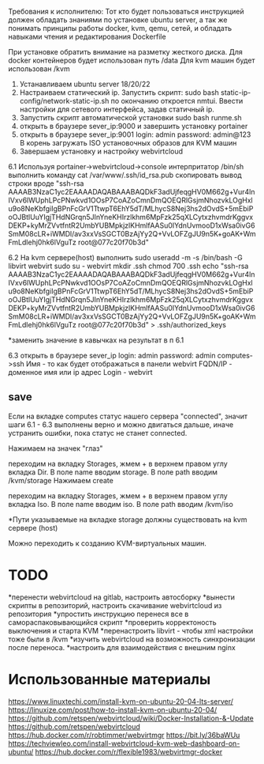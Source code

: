 
Требования к исполнителю:
Тот кто будет пользоваться инструкцией должен обладать знаниями по установке ubuntu server, а так же понимать принципы работы docker, kvm, qemu, сетей, и обладать навыками чтения и редактирования Dockerfile

При установке обратить внимание на разметку жесткого диска.
Для docker контейнеров будет использован путь /data
Для kvm машин будет использован /kvm

1. Устанавливаем ubuntu server 18/20/22
2. Настраиваем статический ip.
Запустить скрипт:
sudo bash static-ip-config/network-static-ip.sh
по окончанию откроется nmtui. Ввести настройки для сетевого интерфейса, задав статичный ip.
3. Запустить скрипт автоматической установки
sudo bash runme.sh
4. открыть в браузере sever_ip:9000 и завершить установку portainer
5. открыть в браузере sever_ip:9001
login: admin
password: admin@123
В корень загружать ISO установочных образов для KVM машин
6. Завершаем установку и настройку webvirtcloud

6.1 Используя portainer->webvirtcloud->console
интерпритатор /bin/sh выполнить команду
cat /var/www/.ssh/id_rsa.pub
скопировать вывод строки вроде
"ssh-rsa AAAAB3NzaC1yc2EAAAADAQABAAABAQDkF3adUjfeqgHV0M662g+Vur4lnIVxv6lWUphLPcPNwkvd1OOsP7CoAZoCmnDmQOEQRlGsjmNhozvkLOgHxlu9o8NeKbfgiIgBPnFcGrV1TtwpT6EhY5dT/MLhycS8Nej3hs2dOvdS+5mEbiPoOJBtlUuYIgjTHdNGrqn5JInYneKHIrzlkhm6MpFzk25qXLCytxzhvmdrKggvxDEKP+kyMrZVvtfntR2UmbYUBMpkjzlKHmlfAASu0IYdnUvmooD1xWsa0ivG6SmM08cLR+iWMDl/av3xxVsSGCT0BzAjYy2Q+VvLOFZgJU9n5K+goAK+WmFmLdlehj0hk6lVguTz root@077c20f70b3d"

6.2
На kvm сервере(host) выполнить
sudo useradd -m -s /bin/bash -G libvirt webvirt
sudo su - webvirt
mkdir .ssh
chmod 700 .ssh
echo "ssh-rsa AAAAB3NzaC1yc2EAAAADAQABAAABAQDkF3adUjfeqgHV0M662g+Vur4lnIVxv6lWUphLPcPNwkvd1OOsP7CoAZoCmnDmQOEQRlGsjmNhozvkLOgHxlu9o8NeKbfgiIgBPnFcGrV1TtwpT6EhY5dT/MLhycS8Nej3hs2dOvdS+5mEbiPoOJBtlUuYIgjTHdNGrqn5JInYneKHIrzlkhm6MpFzk25qXLCytxzhvmdrKggvxDEKP+kyMrZVvtfntR2UmbYUBMpkjzlKHmlfAASu0IYdnUvmooD1xWsa0ivG6SmM08cLR+iWMDl/av3xxVsSGCT0BzAjYy2Q+VvLOFZgJU9n5K+goAK+WmFmLdlehj0hk6lVguTz root@077c20f70b3d" > .ssh/authorized_keys

*заменить значение в кавычках на результат в п 6.1


6.3 открыть в браузере sever_ip
login: admin
password: admin
computes->ssh
Имя - то как будет отображаться в панели webvirt
FQDN/IP - доменное имя или ip адрес
Login - webvirt

save
--------------
Если на вкладке computes статус нашего сервера "connected", значит шаги 6.1 - 6.3 выполнены верно и можно двигаться дальше, иначе устранить ошибки, пока статус не станет connected.

Нажимаем на значек "глаз"

переходим на вкладку Storages, жмем + в верхнем правом углу
вкладка Dir. В поле name вводим storage. В поле path вводим /kvm/storage
Нажимаем create

переходим на вкладку Storages, жмем + в верхнем правом углу
вкладка Iso. В поле name вводим iso. В поле path вводим /kvm/iso

*Пути указываемые на вкладке storage должны существовать на kvm сервере (host)

Можно переходить к созданию KVM-виртуальных машин.

# TODO

*перенести webvirtcloud на gitlab, настроить автосборку
*вынести скрипты в репозиторий, настроить скачивание webvirtcloud из репозитория
*упростить инструкцию перенеся все в самораспаковывающийся скрипт
*проверить корректоность выключения и старта KVM
*перенастроить libvirt - чтобы xml настройки тоже были в /kvm
*изучить webvirtcloud на возможность синхронизации после переноса.
*настроить для взаимодействия с внешним nginx


# Использованные материалы
https://www.linuxtechi.com/install-kvm-on-ubuntu-20-04-lts-server/
https://linuxize.com/post/how-to-install-kvm-on-ubuntu-20-04/
https://github.com/retspen/webvirtcloud/wiki/Docker-Installation-&-Update
https://github.com/retspen/webvirtcloud
https://hub.docker.com/r/robtimmer/webvirtmgr
https://bit.ly/36baWUu
https://techviewleo.com/install-webvirtcloud-kvm-web-dashboard-on-ubuntu/
https://hub.docker.com/r/flexible1983/webvirtmgr-docker
